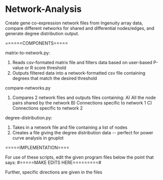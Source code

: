 # Network-Analysis
Create gene co-expression network files from Ingenuity array data, compare different networks for shared and differential nodes/edges, and generate degree distribution output.

======COMPONENTS=====

matrix-to-network.py: 
1) Reads csv-formated matrix file and filters data based on user-based P-value or R score threshold
2) Outputs filtered data into a network-formatted csv file containing degrees that match the desired threshold

compare-networks.py
1) Compares 2 network files and outputs files containing:
  A) All the node pairs shared by the network
  B) Connections specific to network 1
  C) Connections specific to network 2

degree-distribution.py:
1) Takes in a network file and file containing a list of nodes
2) Creates a file giving the degree distribution data -- perfect for power curve analysis in gnuplot


=====IMPLEMENTATION====

For use of these scripts, edit the given program files below the point that says:
#=====MAKE EDITS HERE=========#

Further, specific directions are given in the files
